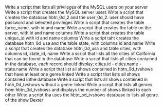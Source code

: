 Write a script that lists all privileges of the MySQL users on your server
Write a script that creates the MySQL server users
Write a script that creates the database hbtn_0d_2 and the user_0d_2. user should have password and selected privileges
Write a script that creates the table force_name. with id and name
Write a script that creates the table on the server, with id and name columns
Write a script that creates the table unique_id with id and name columns
Write a script taht creates the database hbtn_0d_usa and the table state, with columns id and name
Write a script that creates the database hbtn_0d_usa and table cities, with columns id, state_id, name
Write a script that lists all the cities of California that can be found in the database
Write a script that lists all cities contained in the database, each record should display; cities.id - cities.name - state.name
Write a script that list all shows contained in hbtn_0d_tvshows that have at least one genre linked
Write a script that lists all shows contained inthe database
Write a script that lists all shows contained in hbtn_0d_tvshows without a genre linked
Write a script that lists all genres from hbtn_0d_tvshows and displays the number of shows llinked to each other
Write a script tha uses the hbtn_od_tvshows database to lists all genre of the show Dexter
